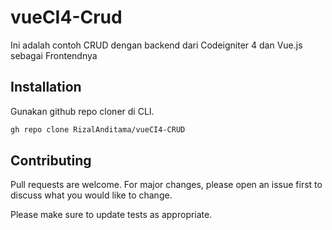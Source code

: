 # vueCI4-Crud

Ini adalah contoh CRUD dengan backend dari Codeigniter 4 dan Vue.js sebagai Frontendnya

## Installation
Gunakan github repo cloner di CLI.

```bash
gh repo clone RizalAnditama/vueCI4-CRUD
```

## Contributing
Pull requests are welcome. For major changes, please open an issue first to discuss what you would like to change.

Please make sure to update tests as appropriate.
